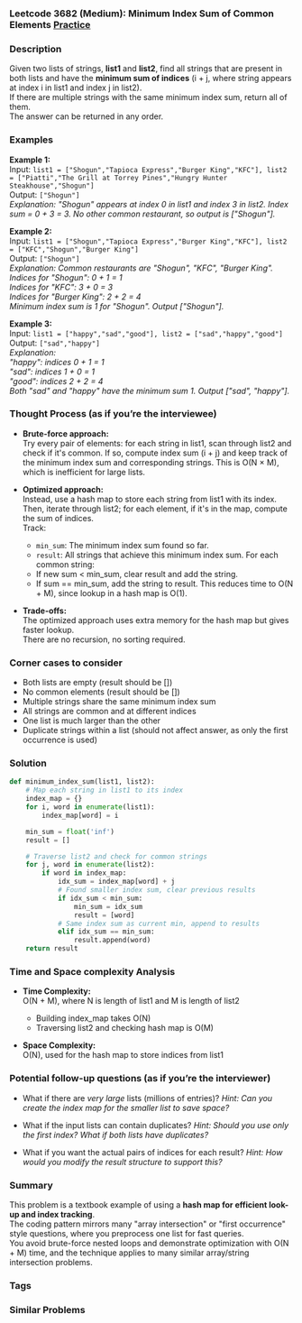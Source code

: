 ### Leetcode 3682 (Medium): Minimum Index Sum of Common Elements [Practice](https://leetcode.com/problems/minimum-index-sum-of-common-elements)

### Description  
Given two lists of strings, **list1** and **list2**, find all strings that are present in both lists and have the **minimum sum of indices** (i + j, where string appears at index i in list1 and index j in list2).  
If there are multiple strings with the same minimum index sum, return all of them.  
The answer can be returned in any order.

### Examples  

**Example 1:**  
Input: `list1 = ["Shogun","Tapioca Express","Burger King","KFC"], list2 = ["Piatti","The Grill at Torrey Pines","Hungry Hunter Steakhouse","Shogun"]`  
Output: `["Shogun"]`  
*Explanation: "Shogun" appears at index 0 in list1 and index 3 in list2. Index sum = 0 + 3 = 3. No other common restaurant, so output is ["Shogun"].*

**Example 2:**  
Input: `list1 = ["Shogun","Tapioca Express","Burger King","KFC"], list2 = ["KFC","Shogun","Burger King"]`  
Output: `["Shogun"]`  
*Explanation: Common restaurants are "Shogun", "KFC", "Burger King".  
Indices for "Shogun": 0 + 1 = 1  
Indices for "KFC": 3 + 0 = 3  
Indices for "Burger King": 2 + 2 = 4  
Minimum index sum is 1 for "Shogun". Output ["Shogun"].*

**Example 3:**  
Input: `list1 = ["happy","sad","good"], list2 = ["sad","happy","good"]`  
Output: `["sad","happy"]`  
*Explanation:  
"happy": indices 0 + 1 = 1  
"sad": indices 1 + 0 = 1  
"good": indices 2 + 2 = 4  
Both "sad" and "happy" have the minimum sum 1. Output ["sad", "happy"].*

### Thought Process (as if you’re the interviewee)  
- **Brute-force approach:**  
  Try every pair of elements: for each string in list1, scan through list2 and check if it's common. If so, compute index sum (i + j) and keep track of the minimum index sum and corresponding strings. This is O(N × M), which is inefficient for large lists.

- **Optimized approach:**  
  Instead, use a hash map to store each string from list1 with its index.  
  Then, iterate through list2; for each element, if it's in the map, compute the sum of indices.  
  Track:
    - `min_sum`: The minimum index sum found so far.
    - `result`: All strings that achieve this minimum index sum.
  For each common string:
    - If new sum < min_sum, clear result and add the string.
    - If sum == min_sum, add the string to result.
  This reduces time to O(N + M), since lookup in a hash map is O(1).

- **Trade-offs:**  
  The optimized approach uses extra memory for the hash map but gives faster lookup.  
  There are no recursion, no sorting required.

### Corner cases to consider  
- Both lists are empty (result should be [])
- No common elements (result should be [])
- Multiple strings share the same minimum index sum
- All strings are common and at different indices
- One list is much larger than the other
- Duplicate strings within a list (should not affect answer, as only the first occurrence is used)

### Solution

```python
def minimum_index_sum(list1, list2):
    # Map each string in list1 to its index
    index_map = {}
    for i, word in enumerate(list1):
        index_map[word] = i

    min_sum = float('inf')
    result = []

    # Traverse list2 and check for common strings
    for j, word in enumerate(list2):
        if word in index_map:
            idx_sum = index_map[word] + j
            # Found smaller index sum, clear previous results
            if idx_sum < min_sum:
                min_sum = idx_sum
                result = [word]
            # Same index sum as current min, append to results
            elif idx_sum == min_sum:
                result.append(word)
    return result
```

### Time and Space complexity Analysis  

- **Time Complexity:**  
  O(N + M), where N is length of list1 and M is length of list2  
  - Building index_map takes O(N)
  - Traversing list2 and checking hash map is O(M)

- **Space Complexity:**  
  O(N), used for the hash map to store indices from list1

### Potential follow-up questions (as if you’re the interviewer)  

- What if there are *very large* lists (millions of entries)?
  *Hint: Can you create the index map for the smaller list to save space?*

- What if the input lists can contain duplicates?
  *Hint: Should you use only the first index? What if both lists have duplicates?*

- What if you want the actual pairs of indices for each result?
  *Hint: How would you modify the result structure to support this?*

### Summary
This problem is a textbook example of using a **hash map for efficient look-up and index tracking**.  
The coding pattern mirrors many "array intersection" or "first occurrence" style questions, where you preprocess one list for fast queries.  
You avoid brute-force nested loops and demonstrate optimization with O(N + M) time, and the technique applies to many similar array/string intersection problems.

### Tags

### Similar Problems
